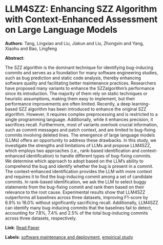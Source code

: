 # LLM4SZZ: Enhancing SZZ Algorithm with Context-Enhanced Assessment on Large Language Models

**Authors**: Tang, Lingxiao and Liu, Jiakun and Liu, Zhongxin and Yang, Xiaohu and Bao, Lingfeng

**Abstract**:

The SZZ algorithm is the dominant technique for identifying bug-inducing commits and serves as a foundation for many software engineering studies, such as bug prediction and static code analysis, thereby enhancing software quality and facilitating better maintenance practices. Researchers have proposed many variants to enhance the SZZalgorithm’s performance since its introduction. The majority of them rely on static techniques or heuristic assumptions, making them easy to implement, but their performance improvements are often limited. Recently, a deep learning-based SZZ algorithm has been introduced to enhance the original SZZ algorithm. However, it requires complex preprocessing and is restricted to a single programming language. Additionally, while it enhances precision, it sacrifices recall. Furthermore, most of variants overlook crucial information, such as commit messages and patch context, and are limited to bug-fixing commits involving deleted lines. The emergence of large language models (LLMs) offers an opportunity to address these drawbacks. In this study, we investigate the strengths and limitations of LLMs and propose LLM4SZZ, which employs two approaches (i.e., rank-based identification and context-enhanced identification) to handle different types of bug-fixing commits. We determine which approach to adopt based on the LLM’s   ability to comprehend the bug and identify whether the bug is present in a commit. The context-enhanced identification provides the LLM with more context and requires it to find the bug-inducing commit among a set of candidate commits. In rank-based identification, we ask the LLM to select buggy statements from the bug-fixing commit and rank them based on their relevance to the root cause. Experimental results show that LLM4SZZ outperforms all baselines across three datasets, improving F1-score by 6.9\% to 16.0\% without significantly sacrificing recall. Additionally, LLM4SZZ can identify many bug-inducing commits that the baselines fail to detect, accounting for 7.8\%, 7.4\% and 2.5\% of the total bug-inducing commits across three datasets, respectively.

**Link**: [Read Paper](https://doi.org/10.1145/3728885)

**Labels**: [software maintenance and deployment](../../labels/software_maintenance_and_deployment.md), [empirical study](../../labels/empirical_study.md)
